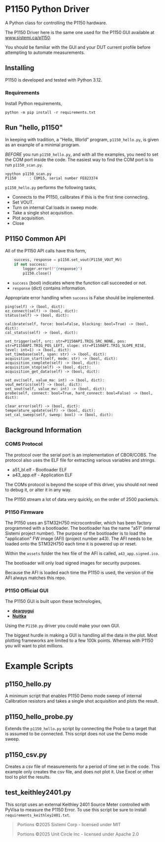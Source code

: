 # P1150 Python Driver

A Python class for controlling the P1150 hardware.

The P1150 Driver here is the same one used for the P1150 GUI available at www.sistemi.ca/p1150.

You should be familiar with the GUI and your DUT current profile before attempting to automate
measurements.


## Installing


P1150 is developed and tested with Python 3.12.  


### Requirements


Install Python requirements,

```commandline
python -m pip install -r requirements.txt
```

## Run "hello, p1150"

In keeping with tradition, a "Hello, World" program, `p1150_hello.py`, is given as an example
of a minimal program.  

*BEFORE* you run `p1150_hello.py`, and with all the examples, you need to set the 
COM port inside the code. The easiest way to find the COM port is to run `p1150_scan.py`.


    >python p1150_scan.py
    P1150      : COM15, serial number FE823374


`p1150_hello.py` performs the following tasks,

* Connects to the P1150, calibrates if this is the first time connecting.
* Set VOUT.
* Turn on internal Cal loads in sweep mode.
* Take a single shot acquisition.
* Plot acquisition.
* Close


## P1150 Common API

All of the P1150 API calls have this form,

```python
    success, response = p1150.set_vout(P1150_VOUT_MV)
    if not success:
        logger.error(f"{response}")
        p1150.close()
```
* `success` (bool) indicates where the function call succeeded or not.
* `response` (dict) contains information.

Appropriate error handling when `success` is False should be implemented. 


    
    ping(self) -> (bool, dict):
    ez_connect(self) -> (bool, dict):
    status(self) -> (bool, dict):

    calibrate(self, force: bool=False, blocking: bool=True) -> (bool, dict):
    cal_status(self) -> (bool, dict):

    set_trigger(self, src: str=P1150API.TRIG_SRC_NONE, pos: str=P1150API.TRIG_POS_LEFT, slope: str=P1150API.TRIG_SLOPE_RISE, level: int=1) -> (bool, dict):
    set_timebase(self, span: str) -> (bool, dict):
    acquisition_start(self, mode: str) -> (bool, dict):
    acquisition_complete(self) -> (bool, dict):
    acquisition_stop(self) -> (bool, dict):
    acquisition_get_data(self) -> (bool, dict):

    set_ovc(self, value_ma: int) -> (bool, dict):
    vout_metrics(self) -> (bool, dict):
    set_vout(self, value_mv: int) -> (bool, dict):
    probe(self, connect: bool=True, hard_connect: bool=False) -> (bool, dict):

    clear_error(self) -> (bool, dict):
    temperature_update(self) -> (bool, dict):
    set_cal_sweep(self, sweep: bool) -> (bool, dict):

    


## Background Information

### COMS Protocol

The protocol over the serial port is an implementation of CBOR/COBS.  The protocol also uses
the ELF file for extracting various variables and strings.

- a51_bl.elf - Bootloader ELF
- a43_app.elf - Application ELF

The COMs protocol is beyond the scope of this driver, you should not need to debug it, or
alter it in any way.

The P1150 stream a lot of data very quickly, on the order of 2500 packets/s.

### P1150 Firmware

The P1150 uses an STM32H750 microcontroller, which has been factory programmed with a bootloader.
The bootloader has the name "a51" (internal Sistemi project number).  The purpose of the bootloader
is to load the "application" FW image (AFI) (project number a43).  The AFI needs to be loaded onto the STM32H750
each time it is powered up or reset.

Within the `assets` folder the hex file of the AFI is called, `a43_app.signed.ico`.

The bootloader will only load signed images for security purposes.

Because the AFI is loaded each time the P1150 is used, the version of the AFI always
matches this repo.

### P1150 Official GUI

The P1150 GUI is built upon these technologies,
* **[dearpygui](https://github.com/hoffstadt/DearPyGui)**
* **[Nuitka](https://nuitka.net/)**

Using the `P1150.py` driver you could make your own GUI.

The biggest hurdle in making a GUI is handling all the data in the plot.  Most plotting
frameworks are limited to a few 100k points.  Whereas with P1150 you will want to plot
millions.


# Example Scripts

## p1150_hello.py

A minimum script that enables P1150 Demo mode sweep of internal Calibration resistors and takes a single shot
acquisition and plots the result.


## p1150_hello_probe.py

Extends the `p1150_hello.py` script by connecting the Probe to a target that is assumed to be connected.  This
script does not use the Demo mode sweep.


## p1150_csv.py

Creates a csv file of measurements for a period of time set in the code.  This example only creates the csv
file, and does not plot it.  Use Excel or other tool to plot the results.


## test_keithley2401.py

This script uses an external Keithley 2401 Source Meter controlled with PyVisa to measure the P1150 Error. To
use this script be sure to install `requirements_keithley2401.txt`.



> Portions  ©2025 Sistemi Corp - licensed under MIT
> 
> Portions  ©2025 Unit Circle Inc - licensed under Apache 2.0
